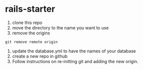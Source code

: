 # rails-starter
1. clone this repo
1. move the directory to the name you want to use
1. remove the origins
```
git remove remote origin
```
1. update the database.yml to have the names of your database
1. create a new repo in github
1. Follow instructions on re-initting git and adding the new origin.
